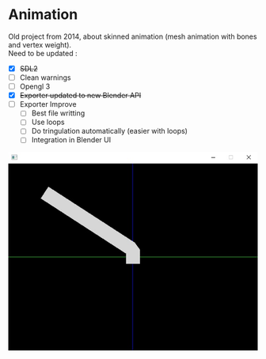 # Animation

Old project from 2014, about skinned animation (mesh animation with bones and vertex weight).  
Need to be updated :

* [x] ~~SDL2~~
* [ ] Clean warnings
* [ ] Opengl 3
* [x] ~~Exporter updated to new Blender API~~
* [ ] Exporter Improve
  * [ ] Best file writting
  * [ ] Use loops
  * [ ] Do tringulation automatically (easier with loops)
  * [ ] Integration in Blender UI

![screenshoot](etc/screen.jpg)
